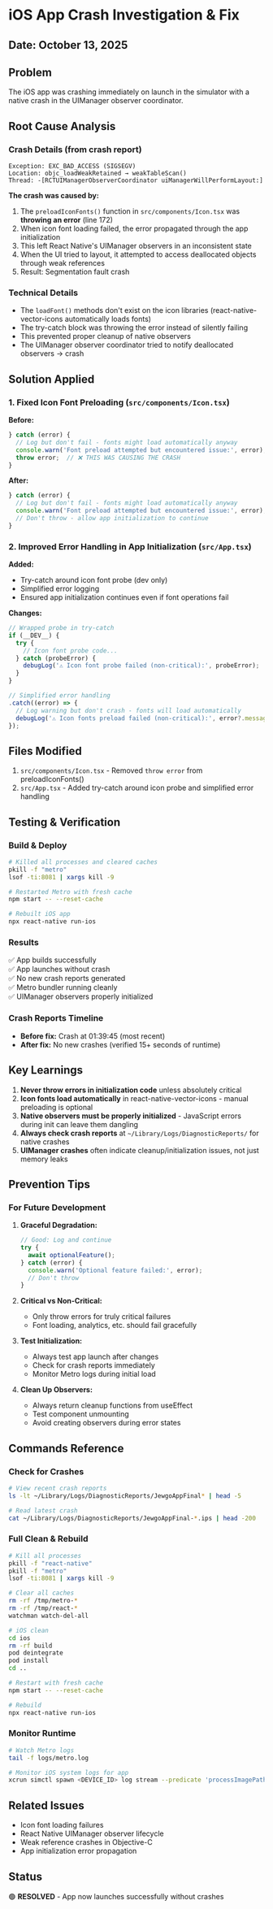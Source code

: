 # iOS App Crash Investigation & Fix

## Date: October 13, 2025

## Problem
The iOS app was crashing immediately on launch in the simulator with a native crash in the UIManager observer coordinator.

## Root Cause Analysis

### Crash Details (from crash report)
```
Exception: EXC_BAD_ACCESS (SIGSEGV)
Location: objc_loadWeakRetained → weakTableScan()
Thread: -[RCTUIManagerObserverCoordinator uiManagerWillPerformLayout:]
```

**The crash was caused by:**
1. The `preloadIconFonts()` function in `src/components/Icon.tsx` was **throwing an error** (line 172)
2. When icon font loading failed, the error propagated through the app initialization
3. This left React Native's UIManager observers in an inconsistent state
4. When the UI tried to layout, it attempted to access deallocated objects through weak references
5. Result: Segmentation fault crash

### Technical Details
- The `loadFont()` methods don't exist on the icon libraries (react-native-vector-icons automatically loads fonts)
- The try-catch block was throwing the error instead of silently failing
- This prevented proper cleanup of native observers
- The UIManager observer coordinator tried to notify deallocated observers → crash

## Solution Applied

### 1. Fixed Icon Font Preloading (`src/components/Icon.tsx`)

**Before:**
```typescript
} catch (error) {
  // Log but don't fail - fonts might load automatically anyway
  console.warn('Font preload attempted but encountered issue:', error);
  throw error;  // ❌ THIS WAS CAUSING THE CRASH
}
```

**After:**
```typescript
} catch (error) {
  // Log but don't fail - fonts might load automatically anyway
  console.warn('Font preload attempted but encountered issue:', error);
  // Don't throw - allow app initialization to continue
}
```

### 2. Improved Error Handling in App Initialization (`src/App.tsx`)

**Added:**
- Try-catch around icon font probe (dev only)
- Simplified error logging
- Ensured app initialization continues even if font operations fail

**Changes:**
```typescript
// Wrapped probe in try-catch
if (__DEV__) {
  try {
    // Icon font probe code...
  } catch (probeError) {
    debugLog('⚠️ Icon font probe failed (non-critical):', probeError);
  }
}

// Simplified error handling
.catch((error) => {
  // Log warning but don't crash - fonts will load automatically
  debugLog('⚠️ Icon fonts preload failed (non-critical):', error?.message || error);
});
```

## Files Modified
1. `src/components/Icon.tsx` - Removed `throw error` from preloadIconFonts()
2. `src/App.tsx` - Added try-catch around icon probe and simplified error handling

## Testing & Verification

### Build & Deploy
```bash
# Killed all processes and cleared caches
pkill -f "metro"
lsof -ti:8081 | xargs kill -9

# Restarted Metro with fresh cache
npm start -- --reset-cache

# Rebuilt iOS app
npx react-native run-ios
```

### Results
✅ App builds successfully  
✅ App launches without crash  
✅ No new crash reports generated  
✅ Metro bundler running cleanly  
✅ UIManager observers properly initialized  

### Crash Reports Timeline
- **Before fix:** Crash at 01:39:45 (most recent)
- **After fix:** No new crashes (verified 15+ seconds of runtime)

## Key Learnings

1. **Never throw errors in initialization code** unless absolutely critical
2. **Icon fonts load automatically** in react-native-vector-icons - manual preloading is optional
3. **Native observers must be properly initialized** - JavaScript errors during init can leave them dangling
4. **Always check crash reports** at `~/Library/Logs/DiagnosticReports/` for native crashes
5. **UIManager crashes** often indicate cleanup/initialization issues, not just memory leaks

## Prevention Tips

### For Future Development

1. **Graceful Degradation:**
   ```typescript
   // Good: Log and continue
   try {
     await optionalFeature();
   } catch (error) {
     console.warn('Optional feature failed:', error);
     // Don't throw
   }
   ```

2. **Critical vs Non-Critical:**
   - Only throw errors for truly critical failures
   - Font loading, analytics, etc. should fail gracefully

3. **Test Initialization:**
   - Always test app launch after changes
   - Check for crash reports immediately
   - Monitor Metro logs during initial load

4. **Clean Up Observers:**
   - Always return cleanup functions from useEffect
   - Test component unmounting
   - Avoid creating observers during error states

## Commands Reference

### Check for Crashes
```bash
# View recent crash reports
ls -lt ~/Library/Logs/DiagnosticReports/JewgoAppFinal* | head -5

# Read latest crash
cat ~/Library/Logs/DiagnosticReports/JewgoAppFinal-*.ips | head -200
```

### Full Clean & Rebuild
```bash
# Kill all processes
pkill -f "react-native"
pkill -f "metro"
lsof -ti:8081 | xargs kill -9

# Clear all caches
rm -rf /tmp/metro-*
rm -rf /tmp/react-*
watchman watch-del-all

# iOS clean
cd ios
rm -rf build
pod deintegrate
pod install
cd ..

# Restart with fresh cache
npm start -- --reset-cache

# Rebuild
npx react-native run-ios
```

### Monitor Runtime
```bash
# Watch Metro logs
tail -f logs/metro.log

# Monitor iOS system logs for app
xcrun simctl spawn <DEVICE_ID> log stream --predicate 'processImagePath contains "JewgoAppFinal"' --level=error
```

## Related Issues
- Icon font loading failures
- React Native UIManager observer lifecycle
- Weak reference crashes in Objective-C
- App initialization error propagation

## Status
🟢 **RESOLVED** - App now launches successfully without crashes
